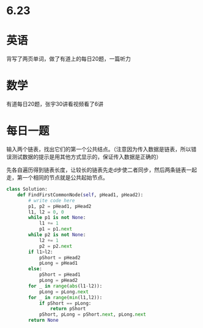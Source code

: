 # 6.23

# 英语

背写了两页单词，做了有道上的每日20题，一篇听力

# 数学    

有道每日20题，张宇30讲看视频看了6讲

#  每日一题  

输入两个链表，找出它们的第一个公共结点。（注意因为传入数据是链表，所以错误测试数据的提示是用其他方式显示的，保证传入数据是正确的）

先各自遍历得到链表长度，让较长的链表先走d步使二者同步，然后两条链表一起走，第一个相同的节点就是公共起始节点。

```python
class Solution:
    def FindFirstCommonNode(self, pHead1, pHead2):
        # write code here
        p1, p2 = pHead1, pHead2
        l1, l2 = 0, 0
        while p1 is not None:
            l1 += 1
            p1 = p1.next
        while p2 is not None:
            l2 += 1
            p2 = p2.next
        if l1>l2:
            pShort = pHead2
            pLong = pHead1
        else:
            pShort = pHead1
            pLong = pHead2
        for _ in range(abs(l1-l2)):
            pLong = pLong.next
        for _ in range(min(l1,l2)):
            if pShort == pLong:
                return pShort
            pShort, pLong = pShort.next, pLong.next
        return None
```

